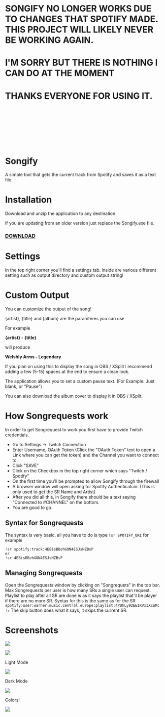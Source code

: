 # SONGIFY NO LONGER WORKS DUE TO CHANGES THAT SPOTIFY MADE. THIS PROJECT WILL LIKELY NEVER BE WORKING AGAIN.
# I'M SORRY BUT THERE IS NOTHING I CAN DO AT THE MOMENT
# THANKS EVERYONE FOR USING IT.

<br/><br/><br/><br/><br/><br/><br/>

# Songify
A simple tool that gets the current track from Spotify and saves it as a text file.

# Installation
Download and unzip the application to any destination.

If you are updating from an older version just replace the Songify.exe file.
### [DOWNLOAD](https://github.com/Inzaniity/Songify/releases)

# Settings
In the top right corner you'll find a settings tab.
Inside are various different setting such as output directory and custom output string!

# Custom Output
You can customize the output of the song! 

{artist}, {title} and {album} are the paramteres you can use

For example

**{artist} - {title}**

will produce

**Welshly Arms - Legendary**

If you plan on using this to display the song in OBS / XSplit I recommend adding a few (5-15) spaces at the end to ensure a clean look.

The application allows you to set a custom pause text. (For Example: Just blank, or "Pause")

You can also download the album cover to display it in OBS / XSplit.


# How Songrequests work
In order to get Songrequest to work you first have to provide Twitch credentials. 

 - Go to Settings -> Twitch Connection
 - Enter Username, OAuth Token (Click the "OAuth Token" text to open a Link where you can get the token) and the Channel you want to connect to.
 - Click "SAVE"
 - Click on the Checkbox in the top right corner which says "Twitch / Spotify"
 - On the first time you'll be prompted to allow Songify through the firewall
 - A browser window will open asking for Spotify Authenticatoin. (This is only used to get the SR Name and Artist)
 - After you did all this, in Songify there should be a text saying "Connected to #CHANNEL" on the bottom. 
 - You are good to go. 

## Syntax for Songrequests
The syntax is very basic, all you have to do is type `!sr SPOTIFY_URI` for example 

    !sr spotify:track:4EBisBBehGON4ESJsNZBsP
    or 
    !sr 4EBisBBehGON4ESJsNZBsP

## Managing Songrequests
Open the Songrequests window by clicking on "Songrequets" in the top bar. 
Max Songrequests per user is how many SRs a single user can request.
Playlist to play after all SR are done is as it says the playlist that'll be player if there are no more SR. 
Syntax for this is the same as for the SR `spotify:user:warner.music.central.europe:playlist:4PUhLy92EEIKVx3XcuMcfz`
The skip button does what it says, it skips the current SR. 


# Screenshots 

![](https://i.imgur.com/b4Mc5hF.png)

![](https://i.imgur.com/19nEKYn.png)

Light Mode

![](https://i.imgur.com/mGZslVP.png)

Dark Mode

![](https://i.imgur.com/k1Fc2lh.png)

Colors!

![](https://i.imgur.com/yNBJMN1.gif)
